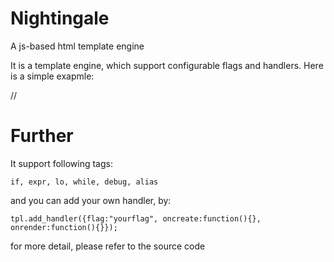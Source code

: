 Nightingale
===========

A js-based html template engine

It is a template engine, which support configurable flags and handlers. Here is a simple exapmle:

//<script>

	var tpl = new Template("{str}");

	//if you don't like use { and } to quote, you can : tpl.configure({startl:"%",endl:"%"})

	tpl.compile();

	// or reset original string tpl.compile("%str%")

	var result = tpl.render({str:"hello world!"});

	//you can also: var str = "hello world!"; var result = tpl.render();

//</script>

Further 
===========

It support following tags:

	if, expr, lo, while, debug, alias
	
and you can add your own handler, by:

	tpl.add_handler({flag:"yourflag", oncreate:function(){}, onrender:function(){}});
	
for more detail, please refer to the source code
